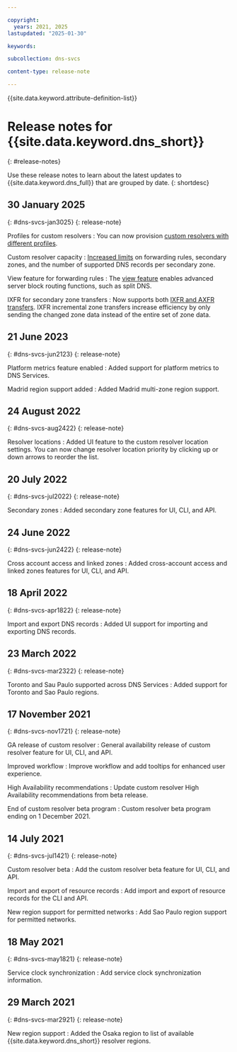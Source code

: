 ```yaml
---

copyright:
  years: 2021, 2025
lastupdated: "2025-01-30"

keywords:

subcollection: dns-svcs

content-type: release-note

---
```


{{site.data.keyword.attribute-definition-list}}


# Release notes for {{site.data.keyword.dns_short}}
{: #release-notes}

Use these release notes to learn about the latest updates to {{site.data.keyword.dns_full}} that are grouped by date.
{: shortdesc}

## 30 January 2025
{: #dns-svcs-jan3025}
{: release-note}

Profiles for custom resolvers
:   You can now provision [custom resolvers with different profiles](/docs/dns-svcs?topic=dns-svcs-custom-resolver#cr-profile-capabilities). 

Custom resolver capacity
:   [Increased limits](/docs/dns-svcs?topic=dns-svcs-custom-resolver#cr-limits) on forwarding rules, secondary zones, and the number of supported DNS records per secondary zone.

View feature for forwarding rules
:   The [view feature](/docs/dns-svcs?topic=dns-svcs-custom-resolver#cr-forwarding-rule-view) enables advanced server block routing functions, such as split DNS.

IXFR for secondary zone transfers
:   Now supports both [IXFR and AXFR transfers](/docs/dns-svcs?topic=dns-svcs-sec-zones-about&interface=ui#sec-zone-config). IXFR incremental zone transfers increase efficiency by only sending the changed zone data instead of the entire set of zone data.

## 21 June 2023
{: #dns-svcs-jun2123}
{: release-note}

Platform metrics feature enabled
:   Added support for platform metrics to DNS Services.

Madrid region support added
:   Added Madrid multi-zone region support.

## 24 August 2022
{: #dns-svcs-aug2422}
{: release-note}

Resolver locations
:   Added UI feature to the custom resolver location settings. You can now change resolver location priority by clicking up or down arrows to reorder the list.

## 20 July 2022
{: #dns-svcs-jul2022}
{: release-note}

Secondary zones
:   Added secondary zone features for UI, CLI, and API.

## 24 June 2022
{: #dns-svcs-jun2422}
{: release-note}

Cross account access and linked zones
:   Added cross-account access and linked zones features for UI, CLI, and API.

## 18 April 2022
{: #dns-svcs-apr1822}
{: release-note}

Import and export DNS records
:   Added UI support for importing and exporting DNS records.

## 23 March 2022
{: #dns-svcs-mar2322}
{: release-note}

Toronto and Sau Paulo supported across DNS Services
:   Added support for Toronto and Sao Paulo regions.

## 17 November 2021
{: #dns-svcs-nov1721}
{: release-note}

GA release of custom resolver
:   General availability release of custom resolver feature for UI, CLI, and API.

Improved workflow
:   Improve workflow and add tooltips for enhanced user experience.

High Availability recommendations
:   Update custom resolver High Availability recommendations from beta release.

End of custom resolver beta program
:   Custom resolver beta program ending on 1 December 2021.

## 14 July 2021
{: #dns-svcs-jul1421}
{: release-note}

Custom resolver beta
:   Add the custom resolver beta feature for UI, CLI, and API.

Import and export of resource records
:   Add import and export of resource records for the CLI and API.

New region support for permitted networks
:   Add Sao Paulo region support for permitted networks.

## 18 May 2021
{: #dns-svcs-may1821}
{: release-note}

Service clock synchronization
:   Add service clock synchronization information.

## 29 March 2021
{: #dns-svcs-mar2921}
{: release-note}

New region support
:   Added the Osaka region to list of available {{site.data.keyword.dns_short}} resolver regions.
